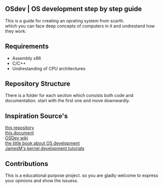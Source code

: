 OSdev | OS development step by step guide
-----------------------------------------

This is a guide for creating an oprating system from scarth. \
which you can face deep concepts of computers in it and undrestand how they work.


Requirements
------------

- Assembly x86
- C/C++
- Undrestanding of CPU architectures

Repository Structure
---------------------

There is a folder for each section which consists both code and documentation. 
start with the first one and move downwardly.

Inspiration Source's
--------------------
[this repository](https://github.com/cfenollosa/os-tutorial/)\
[this document](http://www.cs.bham.ac.uk/~exr/lectures/opsys/10_11/lectures/os-dev.pdf)\
[OSDev wiki](http://wiki.osdev.org/)\
[the little book about OS development](https://littleosbook.github.io)\
[JamesM's kernel development tutorials](https://web.archive.org/web/20160412174753/http://www.jamesmolloy.co.uk/tutorial_html/index.html)

Contributions
-------------
This is a educational purpose project.
so you are gladly welcome to express your opinions and show the issuess.
